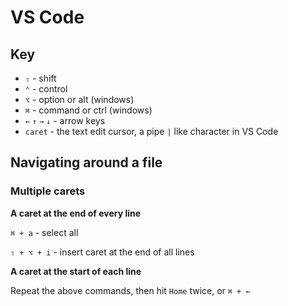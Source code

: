 # VS Code
## Key
* `⇧` - shift
* `⌃` - control
* `⌥` - option or alt (windows)
* `⌘` - command or ctrl (windows)
* `←` `↑` `→` `↓` - arrow keys
* `caret` - the text edit cursor, a pipe `|` like character in VS Code
## Navigating around a file
### Multiple carets
**A caret at the end of every line**

`⌘ + a` - select all

`⇧ + ⌥ + i` - insert caret at the end of all lines

**A caret at the start of each line**

Repeat the above commands, then hit `Home` twice, or `⌘ + ←`
